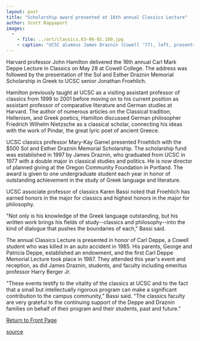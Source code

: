 ```yaml
---
layout: post
title: "Scholarship award presented at 16th annual Classics Lecture"
author: Scott Rappaport
images:
  -
    - file: ../art/classics.03-06-02.180.jpg
    - caption: "UCSC alumnus James Draznin (Cowell '77), left, presents the Sol and Esther Draznin Memorial Scholarship in Greek to UCSC senior Jonathan Froehlich. Photo: Donna Hancock"
---
```


Harvard professor John Hamilton delivered the 16th annual Carl Mark Deppe Lecture in Classics on May 28 at Cowell College. The address was followed by the presentation of the Sol and Esther Draznin Memorial Scholarship in Greek to UCSC senior Jonathan Froehlich.

Hamilton previously taught at UCSC as a visiting assistant professor of classics from 1999 to 2001 before moving on to his current position as assistant professor of comparative literature and German studies at Harvard. The author of numerous articles on the Classical tradition, Hellenism, and Greek poetics, Hamilton discussed German philosopher Friedrich Wilhelm Nietzsche as a classical scholar, connecting his ideas with the work of Pindar, the great lyric poet of ancient Greece.  

UCSC classics professor Mary-Kay Gamel presented Froehlich with the $500 Sol and Esther Draznin Memorial Scholarship. The scholarship fund was established in 1997 by James Draznin, who graduated from UCSC in 1977 with a double major in classical studies and politics. He is now director of planned giving at the Oregon Community Foundation in Portland. The award is given to one undergraduate student each year in honor of outstanding achievement in the study of Greek language and literature.  

UCSC associate professor of classics Karen Bassi noted that Froehlich has earned honors in the major for classics and highest honors in the major for philosophy.  

"Not only is his knowledge of the Greek language outstanding, but his written work brings his fields of study--classics and philosophy--into the kind of dialogue that pushes the boundaries of each," Bassi said.  

The annual Classics Lecture is presented in honor of Carl Deppe, a Cowell student who was killed in an auto accident in 1985. His parents, George and Patricia Deppe, established an endowment, and the first Carl Deppe Memorial Lecture took place in 1987. They attended this year's event and reception, as did James Draznin, students, and faculty including emeritus professor Harry Berger Jr.  

"These events testify to the vitality of the classics at UCSC and to the fact that a small but intellectually rigorous program can make a significant contribution to the campus community," Bassi said. "The classics faculty are very grateful to the continuing support of the Deppe and Draznin families on behalf of their program and their students, past and future."  


[Return to Front Page][1]

[1]: http://currents.ucsc.edu/

[source](http://www1.ucsc.edu/currents/02-03/06-02/classics.html "Permalink to classics")
